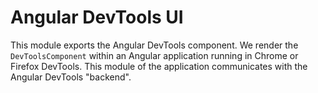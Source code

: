 # Angular DevTools UI

This module exports the Angular DevTools component. We render the `DevToolsComponent` within an Angular application running in Chrome or Firefox DevTools. This module of the application communicates with the Angular DevTools "backend".
